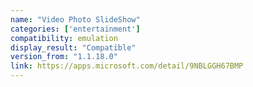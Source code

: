 ```yaml
---
name: "Video Photo SlideShow"
categories: ['entertainment']
compatibility: emulation
display_result: "Compatible"
version_from: "1.1.18.0"
link: https://apps.microsoft.com/detail/9NBLGGH67BMP
---
```

